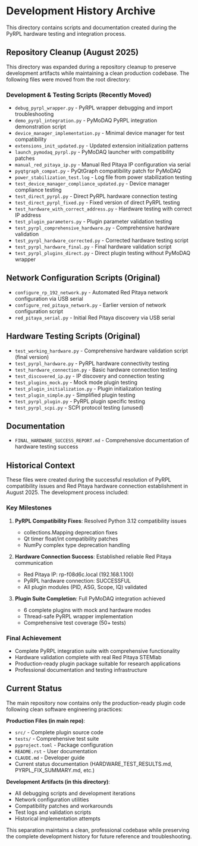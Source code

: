 # Development History Archive

This directory contains scripts and documentation created during the PyRPL hardware testing and integration process.

## Repository Cleanup (August 2025)

This directory was expanded during a repository cleanup to preserve development artifacts while maintaining a clean production codebase. The following files were moved from the root directory:

### Development & Testing Scripts (Recently Moved)
- `debug_pyrpl_wrapper.py` - PyRPL wrapper debugging and import troubleshooting
- `demo_pyrpl_integration.py` - PyMoDAQ PyRPL integration demonstration script
- `device_manager_implementation.py` - Minimal device manager for test compatibility
- `extensions_init_updated.py` - Updated extension initialization patterns
- `launch_pymodaq_pyrpl.py` - PyMoDAQ launcher with compatibility patches
- `manual_red_pitaya_ip.py` - Manual Red Pitaya IP configuration via serial
- `pyqtgraph_compat.py` - PyQtGraph compatibility patch for PyMoDAQ
- `power_stabilization_test.log` - Log file from power stabilization testing
- `test_device_manager_compliance_updated.py` - Device manager compliance testing
- `test_direct_pyrpl.py` - Direct PyRPL hardware connection testing
- `test_direct_pyrpl_fixed.py` - Fixed version of direct PyRPL testing
- `test_hardware_with_correct_address.py` - Hardware testing with correct IP address
- `test_plugin_parameters.py` - Plugin parameter validation testing
- `test_pyrpl_comprehensive_hardware.py` - Comprehensive hardware validation
- `test_pyrpl_hardware_corrected.py` - Corrected hardware testing script
- `test_pyrpl_hardware_final.py` - Final hardware validation script
- `test_pyrpl_plugins_direct.py` - Direct plugin testing without PyMoDAQ wrapper

## Network Configuration Scripts (Original)
- `configure_rp_192_network.py` - Automated Red Pitaya network configuration via USB serial
- `configure_red_pitaya_network.py` - Earlier version of network configuration script
- `red_pitaya_serial.py` - Initial Red Pitaya discovery via USB serial

## Hardware Testing Scripts (Original)
- `test_working_hardware.py` - Comprehensive hardware validation script (final version)
- `test_pyrpl_hardware.py` - PyRPL hardware connectivity testing
- `test_hardware_connection.py` - Basic hardware connection testing
- `test_discovered_ip.py` - IP discovery and connection testing
- `test_plugins_mock.py` - Mock mode plugin testing
- `test_plugin_initialization.py` - Plugin initialization testing
- `test_plugin_simple.py` - Simplified plugin testing
- `test_pyrpl_plugin.py` - PyRPL plugin specific testing
- `test_pyrpl_scpi.py` - SCPI protocol testing (unused)

## Documentation
- `FINAL_HARDWARE_SUCCESS_REPORT.md` - Comprehensive documentation of hardware testing success

## Historical Context

These files were created during the successful resolution of PyRPL compatibility issues and Red Pitaya hardware connection establishment in August 2025. The development process included:

### Key Milestones
1. **PyRPL Compatibility Fixes**: Resolved Python 3.12 compatibility issues
   - collections.Mapping deprecation fixes
   - Qt timer float/int compatibility patches
   - NumPy complex type deprecation handling

2. **Hardware Connection Success**: Established reliable Red Pitaya communication
   - Red Pitaya IP: rp-f08d6c.local (192.168.1.100)
   - PyRPL hardware connection: SUCCESSFUL
   - All plugin modules (PID, ASG, Scope, IQ) validated

3. **Plugin Suite Completion**: Full PyMoDAQ integration achieved
   - 6 complete plugins with mock and hardware modes
   - Thread-safe PyRPL wrapper implementation
   - Comprehensive test coverage (50+ tests)

### Final Achievement
- Complete PyRPL integration suite with comprehensive functionality
- Hardware validation complete with real Red Pitaya STEMlab
- Production-ready plugin package suitable for research applications
- Professional documentation and testing infrastructure

## Current Status

The main repository now contains only the production-ready plugin code following clean software engineering practices:

**Production Files (in main repo)**:
- `src/` - Complete plugin source code
- `tests/` - Comprehensive test suite
- `pyproject.toml` - Package configuration
- `README.rst` - User documentation
- `CLAUDE.md` - Developer guide
- Current status documentation (HARDWARE_TEST_RESULTS.md, PYRPL_FIX_SUMMARY.md, etc.)

**Development Artifacts (in this directory)**:
- All debugging scripts and development iterations
- Network configuration utilities
- Compatibility patches and workarounds
- Test logs and validation scripts
- Historical implementation attempts

This separation maintains a clean, professional codebase while preserving the complete development history for future reference and troubleshooting.
